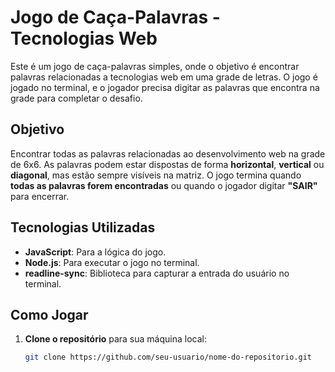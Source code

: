# Jogo de Caça-Palavras - Tecnologias Web

Este é um jogo de caça-palavras simples, onde o objetivo é encontrar palavras relacionadas a tecnologias web em uma grade de letras. O jogo é jogado no terminal, e o jogador precisa digitar as palavras que encontra na grade para completar o desafio.

## Objetivo

Encontrar todas as palavras relacionadas ao desenvolvimento web na grade de 6x6. As palavras podem estar dispostas de forma **horizontal**, **vertical** ou **diagonal**, mas estão sempre visíveis na matriz. O jogo termina quando **todas as palavras forem encontradas** ou quando o jogador digitar **"SAIR"** para encerrar.

## Tecnologias Utilizadas

- **JavaScript**: Para a lógica do jogo.
- **Node.js**: Para executar o jogo no terminal.
- **readline-sync**: Biblioteca para capturar a entrada do usuário no terminal.

## Como Jogar

1. **Clone o repositório** para sua máquina local:

   ```bash
   git clone https://github.com/seu-usuario/nome-do-repositorio.git


  </div>

</body>
</html>

